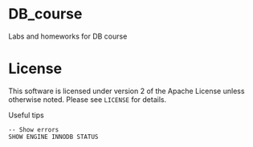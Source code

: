 # DB_course
Labs and homeworks for DB course

License
=======
This software is licensed under version 2 of the Apache License unless
otherwise noted. Please see `LICENSE` for details.

Useful tips

```mysql
-- Show errors
SHOW ENGINE INNODB STATUS

```